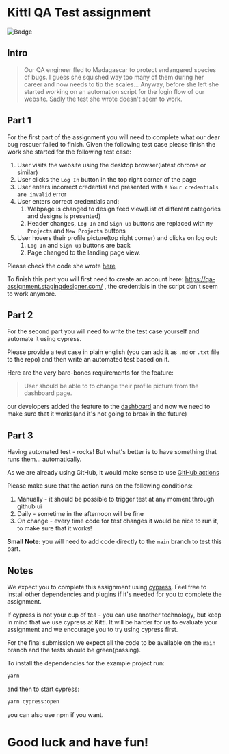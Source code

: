 # Kittl QA Test assignment


![Badge](https://github.com/ebazhanov/kittl-task/actions/workflows/main.yml/badge.svg)
## Intro

> Our QA engineer fled to Madagascar to protect endangered species of bugs.  I guess she squished way too many of them during her career and now needs to tip the scales... Anyway, before she left she started working on an automation script for the login flow of our website. Sadly the test she wrote doesn't seem to work.

## Part 1

For the first part of the assignment you will need to complete what our dear bug rescuer failed to finish. Given the following test case please finish the work she started for the following test case:

1. User visits the website using the desktop browser(latest chrome or similar)
2. User clicks the `Log In` button in the top right corner of the page
3. User enters incorrect credential and presented with a `Your credentials are invalid` error
4. User enters correct credentials and:
    1. Webpage is changed to design feed view(List of different categories and designs is presented)
    2. Header changes, `Log In` and `Sign up` buttons are replaced with `My Projects` and `New Projects` buttons
5. User hovers their profile picture(top right corner) and clicks on log out:
    1. `Log In` and `Sign up` buttons are back
    2. Page changed to the landing page view.

Please check the code she wrote [here](/cypress/e2e/0-test-kittl/login.cy.js)

To finish this part you will first need to create an account here: https://qa-assignment.stagingdesigner.com/ , the credentials in the script don't seem to work anymore.

## Part 2

For the second part you will need to write the test case yourself and automate it using cypress.

Please provide a test case in plain english (you can add it as `.md` or `.txt` file to the repo) and then write an automated test based on it.

Here are the very bare-bones requirements for the feature:

> User should be able to to change their profile picture from the dashboard page.

our developers added the feature to the [dashboard](https://qa-assignment.stagingdesigner.com/user/dashboard) and now we need to make sure that it works(and it's not going to break in the future)

## Part 3

Having automated test - rocks! But what's better is to have something that runs them... automatically. 

As we are already using GitHub, it would make sense to use [GitHub actions](https://docs.github.com/en/actions)

Please make sure that the action runs on the following conditions:
1. Manually - it should be possible to trigger test at any moment through github ui
2. Daily - sometime in the afternoon will be fine
3. On change - every time code for test changes it would be nice to run it, to make sure that it works!

**Small Note:** you will need to add code directly to the `main` branch to test this part.


## Notes

We expect you to complete this assignment using [cypress](https://www.cypress.io/).
Feel free to install other dependencies and plugins if it's needed for you to complete the assignment.

If cypress is not your cup of tea - you can use another technology, but keep in mind that we use cypress at Kittl. It will be harder for us to evaluate your assignment and we encourage you to try using cypress first.

For the final submission we expect all the code to be available on the `main` branch and the tests should be green(passing). 

To install the dependencies for the example project run:


```sh
yarn
```

and then to start cypress:

```sh
yarn cypress:open
```

you can also use npm if you want.

# Good luck and have fun!

